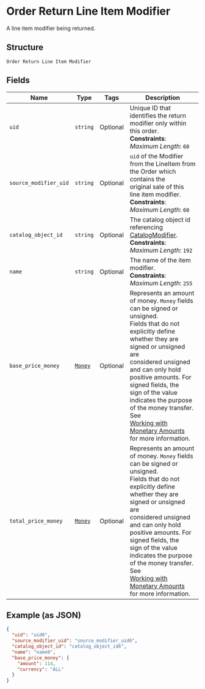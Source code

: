 
# Order Return Line Item Modifier

A line item modifier being returned.

## Structure

`Order Return Line Item Modifier`

## Fields

| Name | Type | Tags | Description |
|  --- | --- | --- | --- |
| `uid` | `string` | Optional | Unique ID that identifies the return modifier only within this order.<br>**Constraints**: *Maximum Length*: `60` |
| `source_modifier_uid` | `string` | Optional | `uid` of the Modifier from the LineItem from the Order which contains the<br>original sale of this line item modifier.<br>**Constraints**: *Maximum Length*: `60` |
| `catalog_object_id` | `string` | Optional | The catalog object id referencing [CatalogModifier](/doc/models/catalog-modifier.md).<br>**Constraints**: *Maximum Length*: `192` |
| `name` | `string` | Optional | The name of the item modifier.<br>**Constraints**: *Maximum Length*: `255` |
| `base_price_money` | [`Money`](/doc/models/money.md) | Optional | Represents an amount of money. `Money` fields can be signed or unsigned.<br>Fields that do not explicitly define whether they are signed or unsigned are<br>considered unsigned and can only hold positive amounts. For signed fields, the<br>sign of the value indicates the purpose of the money transfer. See<br>[Working with Monetary Amounts](https://developer.squareup.com/docs/build-basics/working-with-monetary-amounts)<br>for more information. |
| `total_price_money` | [`Money`](/doc/models/money.md) | Optional | Represents an amount of money. `Money` fields can be signed or unsigned.<br>Fields that do not explicitly define whether they are signed or unsigned are<br>considered unsigned and can only hold positive amounts. For signed fields, the<br>sign of the value indicates the purpose of the money transfer. See<br>[Working with Monetary Amounts](https://developer.squareup.com/docs/build-basics/working-with-monetary-amounts)<br>for more information. |

## Example (as JSON)

```json
{
  "uid": "uid0",
  "source_modifier_uid": "source_modifier_uid6",
  "catalog_object_id": "catalog_object_id6",
  "name": "name0",
  "base_price_money": {
    "amount": 114,
    "currency": "ALL"
  }
}
```

